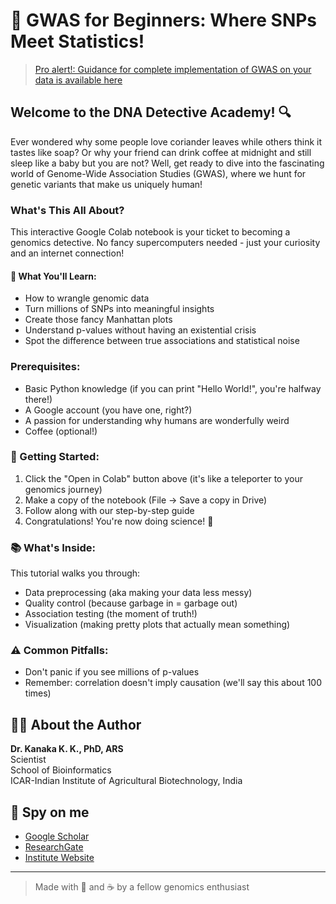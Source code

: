 # 🧬 GWAS for Beginners: Where SNPs Meet Statistics! 
>[Pro alert!: Guidance for complete implementation of GWAS on your data is available here](https://github.com/kkokay07/pq-genetics/tree/main/GWAS)
## Welcome to the DNA Detective Academy! 🔍

Ever wondered why some people love coriander leaves while others think it tastes like soap? Or why your friend can drink coffee at midnight and still sleep like a baby but you are not? Well, get ready to dive into the fascinating world of Genome-Wide Association Studies (GWAS), where we hunt for genetic variants that make us uniquely human!

### What's This All About?

This interactive Google Colab notebook is your ticket to becoming a genomics detective. No fancy supercomputers needed - just your curiosity and an internet connection! 

#### 🎯 What You'll Learn:
- How to wrangle genomic data
- Turn millions of SNPs into meaningful insights
- Create those fancy Manhattan plots
- Understand p-values without having an existential crisis
- Spot the difference between true associations and statistical noise

### Prerequisites:
- Basic Python knowledge (if you can print "Hello World!", you're halfway there!)
- A Google account (you have one, right?)
- A passion for understanding why humans are wonderfully weird
- Coffee (optional!)

### 🚀 Getting Started:

1. Click the "Open in Colab" button above (it's like a teleporter to your genomics journey)
2. Make a copy of the notebook (File -> Save a copy in Drive)
3. Follow along with our step-by-step guide
4. Congratulations! You're now doing science! 🎉

### 📚 What's Inside:

This tutorial walks you through:
- Data preprocessing (aka making your data less messy)
- Quality control (because garbage in = garbage out)
- Association testing (the moment of truth!)
- Visualization (making pretty plots that actually mean something)

### ⚠️ Common Pitfalls:

- Don't panic if you see millions of p-values
- Remember: correlation doesn't imply causation (we'll say this about 100 times)

## 👨‍🔬 About the Author

**Dr. Kanaka K. K., PhD, ARS**  
Scientist  
School of Bioinformatics  
ICAR-Indian Institute of Agricultural Biotechnology, India

## 🔎 Spy on me
- [Google Scholar](https://scholar.google.com/citations?hl=en&user=0dQ7Sf8AAAAJ&view_op=list_works&sortby=pubdate)
- [ResearchGate](https://www.researchgate.net/profile/Kanaka-K-K/research)
- [Institute Website](https://iiab.icar.gov.in/staff/dr-kanaka-k-k/)


---
> Made with 💖 and ☕️ by a fellow genomics enthusiast
